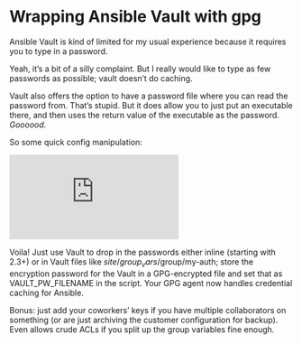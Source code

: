 
# Wrapping Ansible Vault with gpg

Ansible Vault is kind of limited for my usual experience because it requires you to type in a password.

Yeah, it’s a bit of a silly complaint. But I really would like to type as few passwords as possible; vault doesn’t do caching.

Vault also offers the option to have a password file where you can read the password from. That’s stupid. But it does allow you to just put an executable there, and then uses the return value of the executable as the password. *Goooood.*

So some quick config manipulation:

<iframe src="https://medium.com/media/ac99e4745b48d8c63394542b0ff32ac2" frameborder=0></iframe>

Voila! Just use Vault to drop in the passwords either inline (starting with 2.3+) or in Vault files like $site/group_vars/$group/my-auth; store the encryption password for the Vault in a GPG-encrypted file and set that as VAULT_PW_FILENAME in the script. Your GPG agent now handles credential caching for Ansible.

Bonus: just add your coworkers’ keys if you have multiple collaborators on something (or are just archiving the customer configuration for backup). Even allows crude ACLs if you split up the group variables fine enough.
